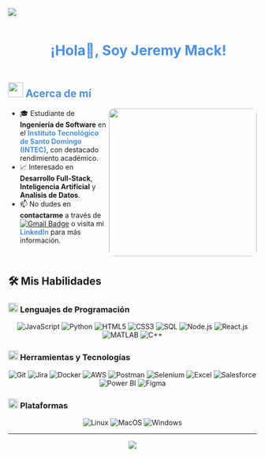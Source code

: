 <!--Divisor horizontal (gradiente)-->
<img src="https://user-images.githubusercontent.com/73097560/115834477-dbab4500-a447-11eb-908a-139a6edaec5c.gif">

<!--Título h1 centrado-->
<div id="user-content-toc" align="center">
  <ul>
    <summary><h1 style="display: inline-block; color: #4A90E2;">¡Hola👋, Soy Jeremy Mack!</h1></summary>
  </ul>
</div>

<!--Acerca de mí-->
<h2 style="color: #4A90E2;">
  <picture>
    <img src="https://github.com/7oSkaaa/7oSkaaa/blob/main/Images/about_me.gif?raw=true" width="30px">
  </picture>
  Acerca de mí
</h2>

<picture>
  <img align="right" src="https://media.giphy.com/media/SWoSkN6DxTszqIKEqv/giphy.gif" width="300px" style="border-radius: 10px;">
</picture>

<ul>
  <li>🎓 Estudiante de <strong>Ingeniería de Software</strong> en el <a href="https://www.intec.edu.do/" style="color: #4A90E2; text-decoration: none;"><strong>Instituto Tecnológico de Santo Domingo (INTEC)</strong></a>, con destacado rendimiento académico.</li>
  <li>📈 Interesado en <strong>Desarrollo Full-Stack</strong>, <strong>Inteligencia Artificial</strong> y <strong>Analisis de Datos</strong>.</li>
  <li>📫 No dudes en <strong>contactarme</strong> a través de <a href="mailto:mackjeremy11@gmail.com"><img src="https://img.shields.io/badge/Gmail-EA4335?style=flat-square&logo=Gmail&logoColor=white" alt="Gmail Badge"></a> o visita mi <a href="https://www.linkedin.com/in/jeremy-mack" style="color: #4A90E2; text-decoration: none;"><strong>LinkedIn</strong></a> para más información.</li>
</ul>

<br>

## 🛠️ Mis Habilidades

### <picture> <img src="https://github.com/7oSkaaa/7oSkaaa/blob/main/Images/Programming_Languages.gif?raw=true" width="20px"> </picture> Lenguajes de Programación

<div align="center">
  <img src="https://img.shields.io/badge/JavaScript-F7DF1E?style=flat-square&logo=JavaScript&logoColor=white" alt="JavaScript">
  <img src="https://img.shields.io/badge/Python-3776AB?style=flat-square&logo=Python&logoColor=white" alt="Python">
  <img src="https://img.shields.io/badge/HTML-E34F26?style=flat-square&logo=HTML5&logoColor=white" alt="HTML5">
  <img src="https://img.shields.io/badge/CSS-1572B6?style=flat-square&logo=CSS3&logoColor=white" alt="CSS3">
  <img src="https://img.shields.io/badge/SQL-4479A1?style=flat-square&logo=MySQL&logoColor=white" alt="SQL">
  <img src="https://img.shields.io/badge/Node.js-339933?style=flat-square&logo=Node.js&logoColor=white" alt="Node.js">
  <img src="https://img.shields.io/badge/React-61DAFB?style=flat-square&logo=React&logoColor=white" alt="React.js">
  <img src="https://img.shields.io/badge/MATLAB-0076A8?style=flat-square&logo=Mathworks&logoColor=white" alt="MATLAB">
  <img src="https://img.shields.io/badge/C++-00599C?style=flat-square&logo=Cplusplus&logoColor=white" alt="C++">
</div>

### <picture> <img src="https://github.com/7oSkaaa/7oSkaaa/blob/main/Images/Software_Tools.gif?raw=true" width="20px"> </picture> Herramientas y Tecnologías

<div align="center">
  <img src="https://img.shields.io/badge/Git-F05032?style=flat-square&logo=Git&logoColor=white" alt="Git">
  <img src="https://img.shields.io/badge/Jira-0052CC?style=flat-square&logo=Jira&logoColor=white" alt="Jira">
  <img src="https://img.shields.io/badge/Docker-2496ED?style=flat-square&logo=Docker&logoColor=white" alt="Docker">
  <img src="https://img.shields.io/badge/AWS-232F3E?style=flat-square&logo=Amazon-AWS&logoColor=white" alt="AWS">
  <img src="https://img.shields.io/badge/Postman-FF6C37?style=flat-square&logo=Postman&logoColor=white" alt="Postman">
  <img src="https://img.shields.io/badge/Selenium-43B02A?style=flat-square&logo=Selenium&logoColor=white" alt="Selenium">
  <img src="https://img.shields.io/badge/Excel-217346?style=flat-square&logo=Microsoft-Excel&logoColor=white" alt="Excel">
  <img src="https://img.shields.io/badge/Salesforce-00A1E0?style=flat-square&logo=Salesforce&logoColor=white" alt="Salesforce">
  <img src="https://img.shields.io/badge/PowerBI-F2C811?style=flat-square&logo=Power-BI&logoColor=white" alt="Power BI">
  <img src="https://img.shields.io/badge/Figma-F24E1E?style=flat-square&logo=Figma&logoColor=white" alt="Figma">
</div>

### <picture> <img src="https://github.com/7oSkaaa/7oSkaaa/blob/main/Images/IDEs.gif?raw=true" width="20px"> </picture> Plataformas

<div align="center">
  <img src="https://img.shields.io/badge/Linux-FCC624?style=flat-square&logo=Linux&logoColor=white" alt="Linux">
  <img src="https://img.shields.io/badge/MacOS-000000?style=flat-square&logo=MacOS&logoColor=white" alt="MacOS">
  <img src="https://img.shields.io/badge/Windows-0078D6?style=flat-square&logo=Windows&logoColor=white" alt="Windows">
</div>

---

<p align="center">
  <img src="https://user-images.githubusercontent.com/73097560/115834477-dbab4500-a447-11eb-908a-139a6edaec5c.gif">
</p>
